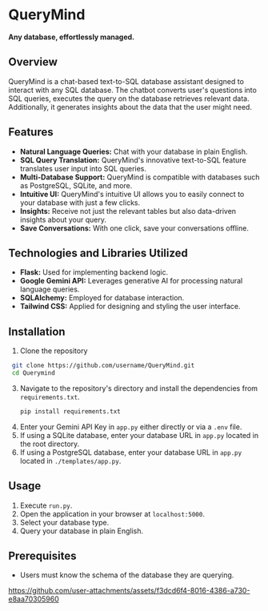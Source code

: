 # QueryMind
**Any database, effortlessly managed.**

## Overview
QueryMind is a chat-based text-to-SQL database assistant designed to interact with any SQL database. The chatbot converts user's questions into SQL queries, executes the query on the database retrieves relevant data. Additionally, it generates insights about the data that the user might need.

## Features
- **Natural Language Queries:** Chat with your database in plain English.
- **SQL Query Translation:** QueryMind's innovative text-to-SQL feature translates user input into SQL queries.
- **Multi-Database Support:** QueryMind is compatible with databases such as PostgreSQL, SQLite, and more.
- **Intuitive UI:** QueryMind's intuitive UI allows you to easily connect to your database with just a few clicks.
- **Insights:** Receive not just the relevant tables but also data-driven insights about your query.
- **Save Conversations:** With one click, save your conversations offline.

## Technologies and Libraries Utilized
- **Flask:** Used for implementing backend logic.
- **Google Gemini API:** Leverages generative AI for processing natural language queries.
- **SQLAlchemy:** Employed for database interaction.
- **Tailwind CSS:** Applied for designing and styling the user interface.

## Installation
1. Clone the repository
  ```bash
   git clone https://github.com/username/QueryMind.git
   cd Querymind
   ```
3. Navigate to the repository's directory and install the dependencies from `requirements.txt`.
    ```bash
   pip install requirements.txt
   ```
5. Enter your Gemini API Key in `app.py` either directly or via a `.env` file.
6. If using a SQLite database, enter your database URL in `app.py` located in the root directory.
7. If using a PostgreSQL database, enter your database URL in `app.py` located in `./templates/app.py`.

## Usage
1. Execute `run.py`.
2. Open the application in your browser at `localhost:5000`.
3. Select your database type.
4. Query your database in plain English.

## Prerequisites
- Users must know the schema of the database they are querying.


https://github.com/user-attachments/assets/f3dcd6f4-8016-4386-a730-e8aa70305960



